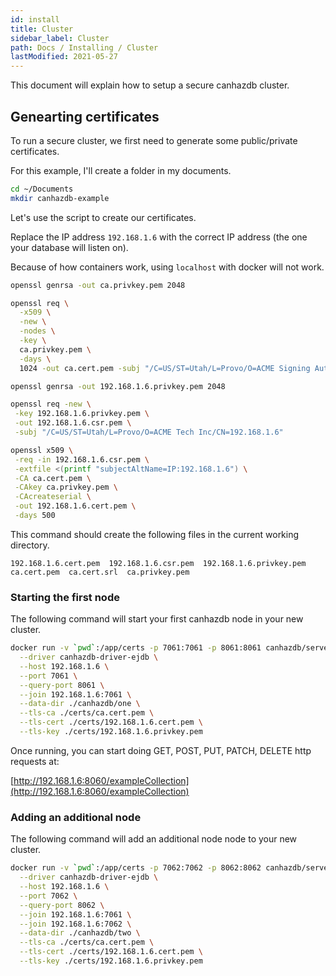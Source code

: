 ```yaml
---
id: install
title: Cluster
sidebar_label: Cluster
path: Docs / Installing / Cluster
lastModified: 2021-05-27
---
```


This document will explain how to setup a secure canhazdb cluster.

## Genearting certificates

To run a secure cluster, we first need to generate some public/private certificates.

For this example, I'll create a folder in my documents.

```bash
cd ~/Documents
mkdir canhazdb-example
```

Let's use the script to create our certificates.

Replace the IP address `192.168.1.6` with the correct IP address (the one your database will listen on).

Because of how containers work, using `localhost` with docker will not work.

```bash
openssl genrsa -out ca.privkey.pem 2048

openssl req \
  -x509 \
  -new \
  -nodes \
  -key \
  ca.privkey.pem \
  -days \
  1024 -out ca.cert.pem -subj "/C=US/ST=Utah/L=Provo/O=ACME Signing Authority Inc/CN=example.com"

openssl genrsa -out 192.168.1.6.privkey.pem 2048

openssl req -new \
 -key 192.168.1.6.privkey.pem \
 -out 192.168.1.6.csr.pem \
 -subj "/C=US/ST=Utah/L=Provo/O=ACME Tech Inc/CN=192.168.1.6"

openssl x509 \
 -req -in 192.168.1.6.csr.pem \
 -extfile <(printf "subjectAltName=IP:192.168.1.6") \
 -CA ca.cert.pem \
 -CAkey ca.privkey.pem \
 -CAcreateserial \
 -out 192.168.1.6.cert.pem \
 -days 500
```

This command should create the following files in the current working directory.

```
192.168.1.6.cert.pem  192.168.1.6.csr.pem  192.168.1.6.privkey.pem  ca.cert.pem  ca.cert.srl  ca.privkey.pem
```

### Starting the first node

The following command will start your first canhazdb node in your new cluster.

```bash
docker run -v `pwd`:/app/certs -p 7061:7061 -p 8061:8061 canhazdb/server \
  --driver canhazdb-driver-ejdb \
  --host 192.168.1.6 \
  --port 7061 \
  --query-port 8061 \
  --join 192.168.1.6:7061 \
  --data-dir ./canhazdb/one \
  --tls-ca ./certs/ca.cert.pem \
  --tls-cert ./certs/192.168.1.6.cert.pem \
  --tls-key ./certs/192.168.1.6.privkey.pem
```

Once running, you can start doing GET, POST, PUT, PATCH, DELETE http
requests at:

[http://192.168.1.6:8060/exampleCollection](http://192.168.1.6:8060/exampleCollection)

### Adding an additional node

The following command will add an additional node node to your new cluster.

```bash
docker run -v `pwd`:/app/certs -p 7062:7062 -p 8062:8062 canhazdb/server \
  --driver canhazdb-driver-ejdb \
  --host 192.168.1.6 \
  --port 7062 \
  --query-port 8062 \
  --join 192.168.1.6:7061 \
  --join 192.168.1.6:7062 \
  --data-dir ./canhazdb/two \
  --tls-ca ./certs/ca.cert.pem \
  --tls-cert ./certs/192.168.1.6.cert.pem \
  --tls-key ./certs/192.168.1.6.privkey.pem
```
